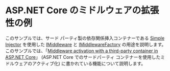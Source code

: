 # <a name="aspnet-core-middleware-extensibility-sample"></a>ASP.NET Core のミドルウェアの拡張性の例

このサンプルでは、サード パーティ製の依存関係挿入コンテナーである [Simple Injector](https://docs.microsoft.com/dotnet/api/microsoft.aspnetcore.http.imiddleware) を使用した [IMiddleware](https://docs.microsoft.com/dotnet/api/microsoft.aspnetcore.http.imiddlewarefactory) と [IMiddlewareFactory](https://simpleinjector.org) の用途を説明します。 このサンプルでは、「[Middleware activation with a third-party container in ASP.NET Core](https://docs.microsoft.com/aspnet/core/fundamentals/middleware/extensibility-third-party-container)」 (ASP.NET Core でのサードパーティ コンテナーを使用したミドルウェアのアクティブ化) に書かれている機能について説明します。
